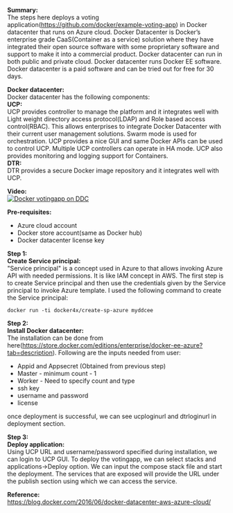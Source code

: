 **Summary:**  
The steps here deploys a voting application(https://github.com/docker/example-voting-app) in Docker datacenter that runs on Azure cloud. Docker Datacenter is Docker’s enterprise grade CaaS(Container as a service) solution where they have integrated their open source software with some proprietary software and support to make it into a commercial product. Docker datacenter can run in both public and private cloud. Docker datacenter runs Docker EE software. Docker datacenter is a paid software and can be tried out for free for 30 days.

**Docker datacenter:**  
Docker datacenter has the following components:  
**UCP:**  
UCP provides controller to manage the platform and it integrates well with Light weight directory access protocol(LDAP) and Role based access control(RBAC). This allows enterprises to integrate Docker Datacenter with their current user management solutions. Swarm mode is used for orchestration. UCP provides a nice GUI and same Docker APIs can be used to control UCP. Multiple UCP controllers can operate in HA mode. UCP also provides monitoring and logging support for Containers.  
**DTR:**  
DTR provides a secure Docker image repository and it integrates well with UCP.

**Video:**  
[![Docker votingapp on DDC](https://github.com/smakam/dockerdeploy/blob/master/images/dockerddc.jpg)](https://www.youtube.com/edit?o=U&video_id=kA9mFndfLIA")

**Pre-requisites:**  

 - Azure cloud account
 - Docker store account(same as Docker hub)
 - Docker datacenter license key

**Step 1:**  
**Create Service principal:**  
"Service principal" is a concept used in Azure to that allows invoking Azure API with needed permissions. It is like IAM concept in AWS. The first step is to create Service principal and then use the credentials given by the Service principal to invoke Azure template. I used the following command to create the Service principal:

    docker run -ti docker4x/create-sp-azure myddcee

**Step 2:**  
**Install Docker datacenter:**  
The installation can be done from here(https://store.docker.com/editions/enterprise/docker-ee-azure?tab=description).
Following are the inputs needed from user:

 - Appid and Appsecret (Obtained from previous step)
 - Master - minimum count - 1
 - Worker - Need to specify count and type
 - ssh key
 - username and password
 - license

once deployment is successful, we can see ucploginurl and dtrloginurl in deployment section.

**Step 3:**  
**Deploy application:**  
Using UCP URL and username/password specified during installation, we can login to UCP GUI. 
To deploy the votingapp, we can select stacks and applications->Deploy option. We can input the compose stack file and start the deployment. The services that are exposed will provide the URL under the publish section using which we can access the service. 

**Reference:**  
https://blog.docker.com/2016/06/docker-datacenter-aws-azure-cloud/
